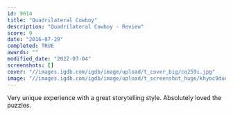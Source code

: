 ```yaml
---
id: 9014
title: "Quadrilateral Cowboy"
description: "Quadrilateral Cowboy - Review"
score: 9
date: "2016-07-29"
completed: TRUE
awards: ""
modified_date: "2022-07-04"
screenshots: []
cover: "//images.igdb.com/igdb/image/upload/t_cover_big/co259i.jpg"
image: "//images.igdb.com/igdb/image/upload/t_screenshot_huge/khyoc9duehrrh3xxf2yv.jpg"
---
```

Very unique experience with a great storytelling style. Absolutely loved the puzzles. 